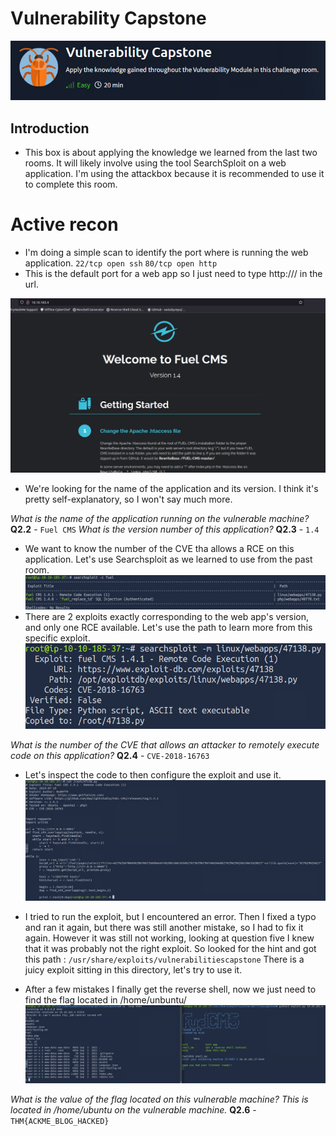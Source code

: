 # Vulnerability Capstone

![alt text](xdesc.png)

## Introduction
- This box is about applying the knowledge we learned from the last two rooms. It will likely involve using the tool SearchSploit on a web application. I'm using the attackbox because it is recommended to use it to complete this room.

# Active recon
- I'm doing a simple scan to identify the port where is running the web application.
    `22/tcp open ssh`
    `80/tcp open http`
- This is the default port for a web app so I just need to type http://<ip>/  in the url.

![alt text](webapp.png)
- We're looking for the name of the application and its version. I think it's pretty self-explanatory, so I won't say much more.

*What is the name of the application running on the vulnerable machine?*
**Q2.2** - `Fuel CMS` 
*What is the version number of this application?*
**Q2.3** - `1.4`

- We want to know the number of the CVE tha allows a RCE on this application. Let's use Searchsploit as we learned to use from the past room.
![alt text](searchsploit1.png)
- There are 2 exploits exactly corresponding to the web app's version, and only one RCE available. Let's use the path to learn more from this specific exploit.
![alt text](searchsploit2.png)

*What is the number of the CVE that allows an attacker to remotely execute code on this application?*
**Q2.4** - `CVE-2018-16763`

- Let's inspect the code to then configure the exploit and use it.
![alt text](xexploit.png)

- I tried to run the exploit, but I encountered an error. Then I fixed a typo and ran it again, but there was still another mistake, so I had to fix it again. However it was still not working, looking at question  five I knew that it was probably not the right exploit. So looked for the hint and got this path :
`/usr/share/exploits/vulnerabilitiescapstone`
There is a juicy exploit sitting in this directory, let's try to use it.

- After a few mistakes I finally get the reverse shell, now we just need to find the flag located in /home/unbuntu/ 
![alt text](reverse.png)

*What is the value of the flag located on this vulnerable machine? This is located in /home/ubuntu on the vulnerable machine.*
**Q2.6** - `THM{ACKME_BLOG_HACKED}`